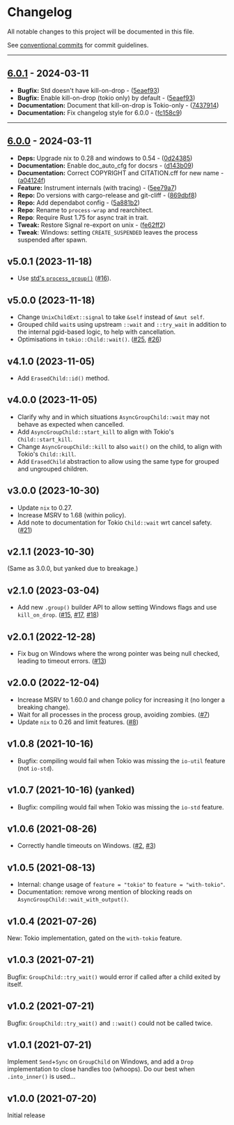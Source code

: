 # Changelog

All notable changes to this project will be documented in this file.

See [conventional commits](https://www.conventionalcommits.org/) for commit guidelines.

---
## [6.0.1](https://github.com/watchexec/progress-wrap/compare/v6.0.0..6.0.1) - 2024-03-11


- **Bugfix:** Std doesn't have kill-on-drop - ([5eaef93](https://github.com/watchexec/progress-wrap/commit/5eaef93d770ebd2c2307347f1d9a35b25a1dc2c1))
- **Bugfix:** Enable kill-on-drop (tokio only) by default - ([5eaef93](https://github.com/watchexec/progress-wrap/commit/5eaef93d770ebd2c2307347f1d9a35b25a1dc2c1))
- **Documentation:** Document that kill-on-drop is Tokio-only - ([7437914](https://github.com/watchexec/progress-wrap/commit/74379146c327d8ff68ac64ce224ec0c213af34c0))
- **Documentation:** Fix changelog style for 6.0.0 - ([fc158c9](https://github.com/watchexec/progress-wrap/commit/fc158c90ece5ecb47f4fe014e02085d80302f660))

---
## [6.0.0](https://github.com/watchexec/progress-wrap/compare/v5.0.1..6.0.0) - 2024-03-11


- **Deps:** Upgrade nix to 0.28 and windows to 0.54 - ([0d24385](https://github.com/watchexec/progress-wrap/commit/0d243853cf99324a46f32cc6f08a2a6b27c9b91d))
- **Documentation:** Enable doc_auto_cfg for docsrs - ([d143b09](https://github.com/watchexec/progress-wrap/commit/d143b090207608a7ec1c93df125bb096a15d2e8a))
- **Documentation:** Correct COPYRIGHT and CITATION.cff for new name - ([a04124f](https://github.com/watchexec/progress-wrap/commit/a04124f0597a41ee01c63634592a971b955e659d))
- **Feature:** Instrument internals (with tracing) - ([5ee79a7](https://github.com/watchexec/progress-wrap/commit/5ee79a722efcdda10776cf2c70563cc4b00cc33b))
- **Repo:** Do versions with cargo-release and git-cliff - ([869dbf8](https://github.com/watchexec/progress-wrap/commit/869dbf8477f1448fb17738bf6e46785f2e8b1044))
- **Repo:** Add dependabot config - ([5a881b2](https://github.com/watchexec/progress-wrap/commit/5a881b2b87ec3752f221be5c46146432b3ced3e8))
- **Repo**: Rename to `process-wrap` and rearchitect.
- **Repo**: Require Rust 1.75 for async trait in trait.
- **Tweak:** Restore Signal re-export on unix - ([fe62ff2](https://github.com/watchexec/progress-wrap/commit/fe62ff22bf24a079569a081d34f7c60e068d6e54))
- **Tweak**: Windows: setting `CREATE_SUSPENDED` leaves the process suspended after spawn.

## v5.0.1 (2023-11-18)

- Use [std's `process_group()`](doc.rust-lang.org/std/os/unix/process/trait.CommandExt.html#tymethod.process_group) ([#16](https://github.com/watchexec/command-group/issues/16)).

## v5.0.0 (2023-11-18)

- Change `UnixChildExt::signal` to take `&self` instead of `&mut self`.
- Grouped child `wait`s using upstream `::wait` and `::try_wait` in addition to the internal pgid-based logic, to help with cancellation.
- Optimisations in `tokio::Child::wait()`. ([#25](https://github.com/watchexec/command-group/issues/25), [#26](https://github.com/watchexec/command-group/issues/26))

## v4.1.0 (2023-11-05)

- Add `ErasedChild::id()` method.

## v4.0.0 (2023-11-05)

- Clarify why and in which situations `AsyncGroupChild::wait` may not behave as expected when cancelled.
- Add `AsyncGroupChild::start_kill` to align with Tokio's `Child::start_kill`.
- Change `AsyncGroupChild::kill` to also `wait()` on the child, to align with Tokio's `Child::kill`.
- Add `ErasedChild` abstraction to allow using the same type for grouped and ungrouped children.

## v3.0.0 (2023-10-30)

- Update `nix` to 0.27.
- Increase MSRV to 1.68 (within policy).
- Add note to documentation for Tokio `Child::wait` wrt cancel safety. ([#21](https://github.com/watchexec/command-group/issues/21))

## v2.1.1 (2023-10-30)

(Same as 3.0.0, but yanked due to breakage.)

## v2.1.0 (2023-03-04)

- Add new `.group()` builder API to allow setting Windows flags and use `kill_on_drop`. ([#15](https://github.com/watchexec/command-group/issues/15), [#17](https://github.com/watchexec/command-group/issues/17), [#18](https://github.com/watchexec/command-group/issues/18))

## v2.0.1 (2022-12-28)

- Fix bug on Windows where the wrong pointer was being null checked, leading to timeout errors. ([#13](https://github.com/watchexec/command-group/pull/13))

## v2.0.0 (2022-12-04)

- Increase MSRV to 1.60.0 and change policy for increasing it (no longer a breaking change).
- Wait for all processes in the process group, avoiding zombies. ([#7](https://github.com/watchexec/command-group/pull/7))
- Update `nix` to 0.26 and limit features. ([#8](https://github.com/watchexec/command-group/pull/8))

## v1.0.8 (2021-10-16)

- Bugfix: compiling would fail when Tokio was missing the `io-util` feature (not `io-std`).

## v1.0.7 (2021-10-16) (yanked)

- Bugfix: compiling would fail when Tokio was missing the `io-std` feature.

## v1.0.6 (2021-08-26)

- Correctly handle timeouts on Windows. ([#2](https://github.com/watchexec/command-group/issues/2), [#3](https://github.com/watchexec/command-group/pull/3))

## v1.0.5 (2021-08-13)

- Internal: change usage of `feature = "tokio"` to `feature = "with-tokio"`.
- Documentation: remove wrong mention of blocking reads on `AsyncGroupChild::wait_with_output()`.

## v1.0.4 (2021-07-26)

New: Tokio implementation, gated on the `with-tokio` feature.

## v1.0.3 (2021-07-21)

Bugfix: `GroupChild::try_wait()` would error if called after a child exited by itself.

## v1.0.2 (2021-07-21)

Bugfix: `GroupChild::try_wait()` and `::wait()` could not be called twice.

## v1.0.1 (2021-07-21)

Implement `Send`+`Sync` on `GroupChild` on Windows, and add a `Drop` implementation to close handles
too (whoops). Do our best when `.into_inner()` is used...

## v1.0.0 (2021-07-20)

Initial release
